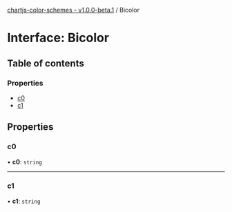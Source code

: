 [chartjs-color-schemes - v1.0.0-beta.1](../README.md) / Bicolor

# Interface: Bicolor

## Table of contents

### Properties

- [c0](Bicolor.md#c0)
- [c1](Bicolor.md#c1)

## Properties

### c0

• **c0**: `string`

___

### c1

• **c1**: `string`
